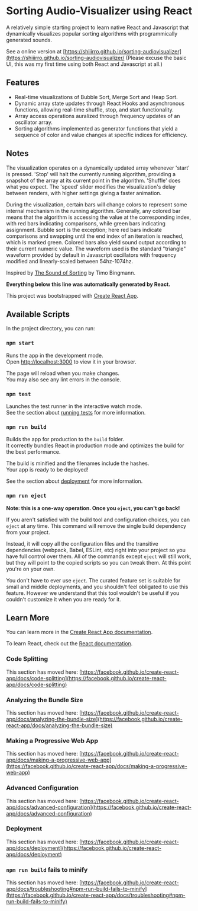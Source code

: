 # Sorting Audio-Visualizer using React

A relatively simple starting project to learn native React and Javascript that dynamically visualizes popular sorting algorithms with programmically generated sounds.

See a online version at [https://shiiirro.github.io/sorting-audiovisualizer](https://shiiirro.github.io/sorting-audiovisualizer/ (Please excuse the basic UI, this was my first time using both React and Javascript at all.)

## Features
- Real-time visualizations of Bubble Sort, Merge Sort and Heap Sort.
- Dynamic array state updates through React Hooks and asynchronous functions, allowing real-time shuffle, stop, and start functionality.
- Array access operations auralized through frequency updates of an oscillator array.
- Sorting algorithms implemented as generator functions that yield a sequence of color and value changes at specific indices for efficiency.

## Notes
The visualization operates on a dynamically updated array whenever 'start' is pressed. 'Stop' will halt the currently running algorithm, providing a snapshot of the array at its current point in the algorithm. 'Shuffle' does what you expect. The 'speed' slider modifies the visualization's delay between renders, with higher settings giving a faster animation.

During the visualization, certain bars will change colors to represent some internal mechanism in the running algorithm. Generally, any colored bar means that the algorithm is accessing the value at the corresponding index, with red bars indicating comparisons, while green bars indicating assignment. Bubble sort is the exception; here red bars indicate comparisons and swapping until the end index of an iteration is reached, which is marked green. Colored bars also yield sound output according to their current numeric value. The waveform used is the standard "triangle" waveform provided by default in Javascript oscillators with frequency modified and linearly-scaled between 54hz-1074hz.

Inspired by [The Sound of Sorting](https://panthema.net/2013/sound-of-sorting/) by Timo Bingmann.

**Everything below this line was automatically generated by React.**

This project was bootstrapped with [Create React App](https://github.com/facebook/create-react-app).

## Available Scripts

In the project directory, you can run:

### `npm start`

Runs the app in the development mode.\
Open [http://localhost:3000](http://localhost:3000) to view it in your browser.

The page will reload when you make changes.\
You may also see any lint errors in the console.

### `npm test`

Launches the test runner in the interactive watch mode.\
See the section about [running tests](https://facebook.github.io/create-react-app/docs/running-tests) for more information.

### `npm run build`

Builds the app for production to the `build` folder.\
It correctly bundles React in production mode and optimizes the build for the best performance.

The build is minified and the filenames include the hashes.\
Your app is ready to be deployed!

See the section about [deployment](https://facebook.github.io/create-react-app/docs/deployment) for more information.

### `npm run eject`

**Note: this is a one-way operation. Once you `eject`, you can't go back!**

If you aren't satisfied with the build tool and configuration choices, you can `eject` at any time. This command will remove the single build dependency from your project.

Instead, it will copy all the configuration files and the transitive dependencies (webpack, Babel, ESLint, etc) right into your project so you have full control over them. All of the commands except `eject` will still work, but they will point to the copied scripts so you can tweak them. At this point you're on your own.

You don't have to ever use `eject`. The curated feature set is suitable for small and middle deployments, and you shouldn't feel obligated to use this feature. However we understand that this tool wouldn't be useful if you couldn't customize it when you are ready for it.

## Learn More

You can learn more in the [Create React App documentation](https://facebook.github.io/create-react-app/docs/getting-started).

To learn React, check out the [React documentation](https://reactjs.org/).

### Code Splitting

This section has moved here: [https://facebook.github.io/create-react-app/docs/code-splitting](https://facebook.github.io/create-react-app/docs/code-splitting)

### Analyzing the Bundle Size

This section has moved here: [https://facebook.github.io/create-react-app/docs/analyzing-the-bundle-size](https://facebook.github.io/create-react-app/docs/analyzing-the-bundle-size)

### Making a Progressive Web App

This section has moved here: [https://facebook.github.io/create-react-app/docs/making-a-progressive-web-app](https://facebook.github.io/create-react-app/docs/making-a-progressive-web-app)

### Advanced Configuration

This section has moved here: [https://facebook.github.io/create-react-app/docs/advanced-configuration](https://facebook.github.io/create-react-app/docs/advanced-configuration)

### Deployment

This section has moved here: [https://facebook.github.io/create-react-app/docs/deployment](https://facebook.github.io/create-react-app/docs/deployment)

### `npm run build` fails to minify

This section has moved here: [https://facebook.github.io/create-react-app/docs/troubleshooting#npm-run-build-fails-to-minify](https://facebook.github.io/create-react-app/docs/troubleshooting#npm-run-build-fails-to-minify)
